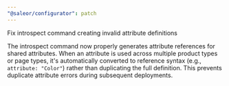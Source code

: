 ```yaml
---
"@saleor/configurator": patch
---
```


Fix introspect command creating invalid attribute definitions

The introspect command now properly generates attribute references for shared attributes. When an attribute is used across multiple product types or page types, it's automatically converted to reference syntax (e.g., `attribute: "Color"`) rather than duplicating the full definition. This prevents duplicate attribute errors during subsequent deployments.
